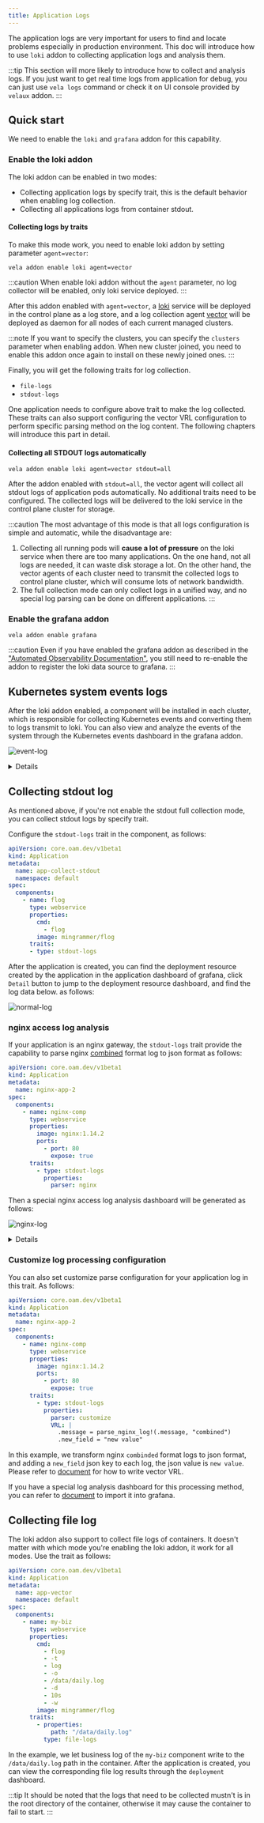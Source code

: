 ```yaml
---
title: Application Logs
---
```


The application logs are very important for users to find and locate problems especially in production environment.
This doc will introduce how to use `loki` addon to collecting application logs and analysis them.

:::tip
This section will more likely to introduce how to collect and analysis logs.
If you just want to get real time logs from application for debug, you can just use `vela logs` command or check it on UI console provided by `velaux` addon.
:::

## Quick start

We need to enable the `loki` and `grafana` addon for this capability.

### Enable the loki addon

The loki addon can be enabled in two modes:

- Collecting application logs by specify trait, this is the default behavior when enabling log collection.
- Collecting all applications logs from container stdout.

#### Collecting logs by traits

To make this mode work, you need to enable loki addon by setting parameter `agent=vector`:

```shell
vela addon enable loki agent=vector
```

:::caution
When enable loki addon without the `agent` parameter, no log collector will be enabled, only loki service deployed.
:::

After this addon enabled with `agent=vector`, a [loki](https://github.com/grafana/loki) service will be deployed in the control plane as a log store, and a log collection agent [vector](http://vector.dev/) will be deployed as daemon for all nodes of each current managed clusters.

:::note
If you want to specify the clusters, you can specify the `clusters` parameter when enabling addon.
When new cluster joined, you need to enable this addon once again to install on these newly joined ones.
:::

Finally, you will get the following traits for log collection.

- `file-logs`
- `stdout-logs`

One application needs to configure above trait to make the log collected. These traits can also support configuring the vector VRL configuration to perform specific parsing method on the log content. The following chapters will introduce this part in detail.


#### Collecting all STDOUT logs automatically

```shell
vela addon enable loki agent=vector stdout=all
```

After the addon enabled with `stdout=all`, the vector agent will collect all stdout logs of application pods automatically. No additional traits need to be configured.
The collected logs will be delivered to the loki service in the control plane cluster for storage.

:::caution
The most advantage of this mode is that all logs configuration is simple and automatic, while the disadvantage are:

1. Collecting all running pods will **cause a lot of pressure** on the loki service when there are too many applications. On the one hand, not all logs are needed, it can waste disk storage a lot. On the other hand, the vector agents of each cluster need to transmit the collected logs to control plane cluster, which will consume lots of network bandwidth.
2. The full collection mode can only collect logs in a unified way, and no special log parsing can be done on different applications.
:::


### Enable the grafana addon

```shell
vela addon enable grafana
```

:::caution
Even if you have enabled the grafana addon as described in the ["Automated Observability Documentation"](./observability), you still need to re-enable the addon to register the loki data source to grafana.
:::

## Kubernetes system events logs

After the loki addon enabled, a component will be installed in each cluster, which is responsible for collecting Kubernetes events and converting them to logs transmit to loki. You can also view and analyze the events of the system through the Kubernetes events dashboard in the grafana addon.

![event-log](../../resources/event-log.jpg)

<details>
    KubeVela Events dashboard

    ---

    **Kubernetes Event overview** Displays the number of latest Kubernetes events in each time period of the system.

    ---

    **Warning Events** The number of `Warning` type events.

    ---

    **Image Pull Failed/Container Crashed .../Pod Evicted** The number of events that indicate application failures, such as image pull failure and pod eviction in the last 12 hours.

    ---

    **TOP 10 Kubernetes Events** Top 10 types of events with the highest number of occurrences in the last 12 hours.

    ---

    **Kubernetes Events Source** Pie chart of the controllers producing these events.

    ---

    **Kubernetes Events Type** Pie chart of involved resource object types of events.

    ---

    **Kubernetes Live Events ** The recent event logs.

</details>

## Collecting stdout log

As mentioned above, if you're not enable the stdout full collection mode, you can collect stdout logs by specify trait.

Configure the `stdout-logs` trait in the component, as follows:

```yaml
apiVersion: core.oam.dev/v1beta1
kind: Application
metadata:
  name: app-collect-stdout
  namespace: default
spec:
  components:
    - name: flog
      type: webservice
      properties:
        cmd:
          - flog
        image: mingrammer/flog
      traits:
      - type: stdout-logs
```

After the application is created, you can find the deployment resource created by the application in the application dashboard of grafana, click `Detail` button to jump to the deployment resource dashboard, and find the log data below. as follows:

![normal-log](../../resources/normal-log.jpg)

### nginx access log analysis

If your application is an nginx gateway, the `stdout-logs` trait provide the capability to parse nginx [combined](https://docs.nginx.com/nginx/admin-guide/monitoring/logging/) format log to json format as follows:

```yaml
apiVersion: core.oam.dev/v1beta1
kind: Application
metadata:
  name: nginx-app-2
spec:
  components:
    - name: nginx-comp
      type: webservice
      properties:
        image: nginx:1.14.2
        ports:
          - port: 80
            expose: true
      traits:
        - type: stdout-logs
          properties:
            parser: nginx
```

Then a special nginx access log analysis dashboard will be generated as follows:

![nginx-log](../../resources/nginx-log.jpg)

<details>
    KubeVela nginx application dashboard

    ---

    **KPI's** Contains the gateway's core key metrics, such as total request traffic in the last twelve hours, and percentage of 5xx requests.

    ---

    **HTTP status statistic** Statistics of the number of requests for each request code.

    ---

    **Top Request Pages** Statistics of the most visited pages.


</details>

### Customize log processing configuration

You can also set customize parse configuration for your application log in this trait. As follows:

```yaml
apiVersion: core.oam.dev/v1beta1
kind: Application
metadata:
  name: nginx-app-2
spec:
  components:
    - name: nginx-comp
      type: webservice
      properties:
        image: nginx:1.14.2
        ports:
          - port: 80
            expose: true
      traits:
        - type: stdout-logs
          properties:
            parser: customize
            VRL: |
              .message = parse_nginx_log!(.message, "combined")
              .new_field = "new value"
```

In this example, we transform nginx `combinded` format logs to json format, and adding a `new_field` json key to each log, the json value is `new value`. Please refer to [document](https://vector.dev/docs/reference/vrl/) for how to write vector VRL.

If you have a special log analysis dashboard for this processing method, you can refer to [document](./observability) to import it into grafana.

## Collecting file log

The loki addon also support to collect file logs of containers. It doesn't matter with which mode you're enabling the loki addon, it work for all modes. Use the trait as follows:

```yaml
apiVersion: core.oam.dev/v1beta1
kind: Application
metadata:
  name: app-vector
  namespace: default
spec:
  components:
    - name: my-biz
      type: webservice
      properties:
        cmd:
          - flog
          - -t
          - log
          - -o
          - /data/daily.log
          - -d
          - 10s
          - -w
        image: mingrammer/flog
      traits:
        - properties:
            path: "/data/daily.log"
          type: file-logs
```

In the example, we let business log of the `my-biz` component write to the `/data/daily.log` path in the container. After the application is created, you can view the corresponding file log results through the `deployment` dashboard.

:::tip
It should be noted that the logs that need to be collected mustn't is in the root directory of the container, otherwise it may cause the container to fail to start.
:::

